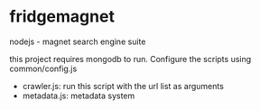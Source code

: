 fridgemagnet
============

nodejs - magnet search engine suite

this project requires mongodb to run. Configure the scripts using common/config.js


* crawler.js: run this script with the url list as arguments
* metadata.js: metadata system

